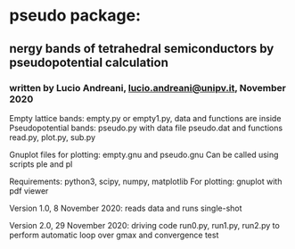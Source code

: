 # pseudo package:

## nergy bands of tetrahedral semiconductors by pseudopotential calculation

### written by Lucio Andreani, lucio.andreani@unipv.it, November 2020

Empty lattice bands: empty.py or empty1.py, data and functions are inside
Pseudopotential bands: pseudo.py with data file pseudo.dat and functions read.py, plot.py, sub.py

Gnuplot files for plotting: empty.gnu and pseudo.gnu
Can be called using scripts ple and pl

Requirements: python3, scipy, numpy, matplotlib
For plotting: gnuplot with pdf viewer

Version 1.0, 8 November 2020: reads data and runs single-shot

Version 2.0, 29 November 2020: driving code run0.py, run1.py, run2.py to perform automatic loop over gmax and convergence test
